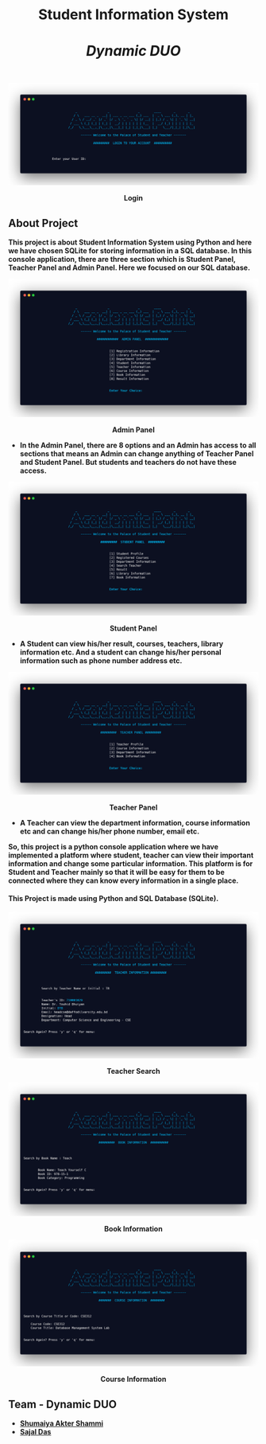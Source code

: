 <h1 align="center"><b>Student Information System</br>
<h5><b>Dynamic DUO</b></h5>
</h1>



![login](images/login.png)
<p align="center">Login</p>



## About Project
<p>
This project is about Student Information System using Python and here we have chosen SQLite for storing information in a SQL database. In this console application, there are three section which is Student Panel, Teacher Panel and Admin Panel. Here we focused on our SQL database. 

![admin](images/admin-panel.png)
<p align="center">Admin Panel</p>

* In the **Admin Panel**, there are 8 options and an Admin has access to all sections that means an Admin can change anything of Teacher Panel and Student Panel. But students and teachers do not have these access. 

![student](images/student-panel.png)
<p align="center">Student Panel</p>

* A **Student** can view his/her result, courses, teachers, library information etc. 
And a student can change his/her personal information such as phone number address etc. 

![teacher](images/teacher-panel.png)
<p align="center">Teacher Panel</p>

* A **Teacher** can view the department information, course information etc and can change his/her phone number, email etc. 

So, this project is a python console application where we have implemented a platform where student, teacher can view their important information and change some particular information. **This platform is for Student and Teacher mainly so that it will be easy for them to be connected where they can know every information in a single place.**
</br></p>



#### This Project is made using Python and SQL Database (SQLite).

![teacher-search](images/teacher-search.png)
<p align="center">Teacher Search</p>


![book](images/book-info.png)
<p align="center">Book Information</p>

![course](images/course-info.png)
<p align="center">Course Information</p>




## Team - Dynamic DUO
  * [Shumaiya Akter Shammi](https://github.com/Shammi179)<br>
  * [Sajal Das](https://github.com/sajaldas19)  
